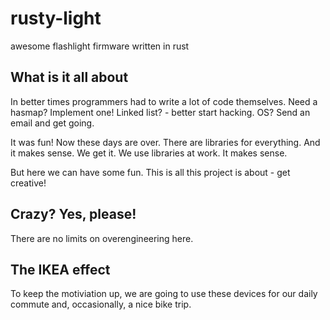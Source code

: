 # rusty-light
awesome flashlight firmware written in rust

## What is it all about
In better times programmers had to write a lot of code themselves.
Need a hasmap? Implement one! Linked list? - better start hacking.
OS? Send an email and get going.

It was fun! Now these days are over. There are libraries for everything.
And it makes sense. We get it. We use libraries at work. It makes sense.

But here we can have some fun. This is all this project is about - get creative!

## Crazy? Yes, please!
There are no limits on overengineering here.

## The IKEA effect
To keep the motiviation up, we are going to use these devices for our daily commute
and, occasionally, a nice bike trip.
